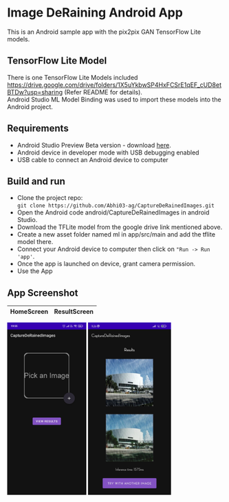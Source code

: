 # Image DeRaining Android App

This is an Android sample app with the pix2pix GAN TensorFlow Lite models.   


## TensorFlow Lite Model
There is one TensorFlow Lite Models included https://drive.google.com/drive/folders/1X5uYkbwSP4HxFCSrE1qEF_cUD8etBTDw?usp=sharing (Refer README for details).  
Android Studio ML Model Binding was used to import these models into the Android project.

## Requirements
* Android Studio Preview Beta version - download [here](https://developer.android.com/studio/preview).
* Android device  in developer mode with USB debugging enabled
* USB cable to connect an Android device to computer

## Build and run
* Clone the project repo:  
`git clone https://github.com/Abhi03-ag/CaptureDeRainedImages.git`  
* Open the Android code android/CaptureDeRainedImages in android Studio.
* Download the TFLite model from the google drive link mentioned above.
* Create a new asset folder named ml in app/src/main and add the tflite model there.
* Connect your Android device to computer then click on `"Run -> Run 'app'`.
* Once the app is launched on device, grant camera permission.
* Use the App


## App Screenshot

  
 **HomeScreen**            |  **ResultScreen**
:-------------------------:|:-------------------------:
  
  <p float="left">
  <img src="AppScreenShots/HomeScreen.jpg" height="400" />
  <img src="AppScreenShots/ResultScreen.jpg" height="400" /> 
  </p>
